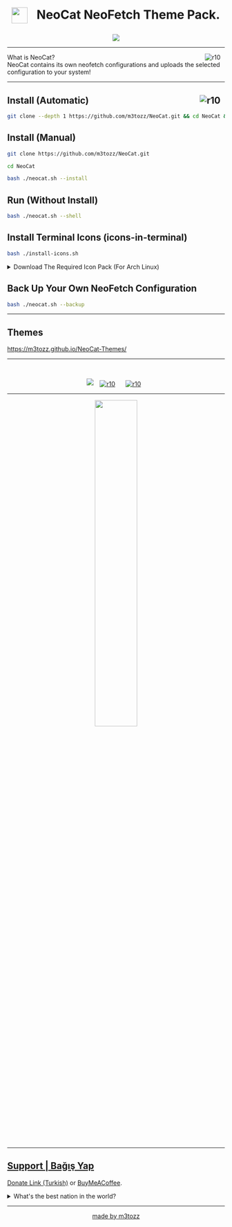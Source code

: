# <img src="https://github.com/m3tozz/NeoCat/assets/79897762/c0b5e215-5db6-4e2d-9932-e72039e9a41e" hspace="10" width="37"  align="left"/><p><center>NeoCat NeoFetch Theme Pack.</center></p>

<p align="center"><img src="https://github.com/m3tozz/NeoCat/assets/79897762/e75dd698-beac-4385-8075-e2905efe60c9"></p>

--------------------------------------------------------------------------

<img src="https://hits.sh/github.com/m3tozz/NeoCat.svg?label=views&color=fe7d37" alt="r10" hspace="10" align="right" /> What is NeoCat? <br>
NeoCat contains its own neofetch configurations and uploads the selected configuration to your system!

--------------------------------------------------------------------------

<a href="https://www.instagram.com/metinzuhree/"><img src="https://img.shields.io/badge/metinzuhree-grey?&logo=instagram" alt="r10" hspace="10"  align="right" /></a>Install (Automatic)
--
```bash
git clone --depth 1 https://github.com/m3tozz/NeoCat.git && cd NeoCat && bash ./neocat.sh --install
```
Install (Manual)
--
```bash
git clone https://github.com/m3tozz/NeoCat.git 
```
```bash
cd NeoCat 
```
```bash
bash ./neocat.sh --install
```
Run (Without Install)
--
```bash
bash ./neocat.sh --shell
```
Install Terminal Icons (icons-in-terminal)
--

```bash
bash ./install-icons.sh
```
<details>
<summary>Download The Required Icon Pack (For Arch Linux)</summary>

<code> git clone https://aur.archlinux.org/ttf-meslo-nerd-font-powerlevel10k.git && cd ttf-meslo-nerd-font-powerlevel10k && makepkg -si && cd .. </code>

</details>

Back Up Your Own NeoFetch Configuration
--

```bash
bash ./neocat.sh --backup
```
--------------------------------------------------------------------------
Themes
--
<a href="https://m3tozz.github.io/NeoCat-Themes/">https://m3tozz.github.io/NeoCat-Themes/</a>

--------------------------------------------------------------------------

<br>
<p align="center"><img src="https://github.com/m3tozz/NeoCat/assets/79897762/007ac431-538b-47df-bcb6-7721667257f3">
<a href="https://discord.gg/sQwYCZer95"><img src="https://img.shields.io/badge/Join The NeoCat's Community Discord Server-grey?&logo=discord" alt="r10" hspace="10"  align="center" /></a>
<a href="https://matrix.to/#/#neocat-channels:matrix.org"><img src="https://img.shields.io/badge/Join The NeoCat's Community Matrix Server-grey?&logo=matrix" alt="r10" hspace="10"  align="center" /></a>

--------------------------------------------------------------------------
  
<p align="center"><a href="https://www.pling.com/p/2034925/" target="_blank"><img src="https://store.kde.org/images/system/ocsstore-download-button.png" width="44%">
 
--------------------------------------------------------------------------
Support | Bağış Yap
 --
 <p align="left"><a href="https://kreosus.com/m3tozzch4rm">Donate Link (Turkish)</a> or <align="right"><a href="https://www.buymeacoffee.com/m3tozz">BuyMeACoffee</a>.
<details>
<summary> What's the best nation in the world? </summary>
  Answer: Donation
</details>

--------------------------------------------------------------------------
<p align="center"> <a href="https://m3tozz.github.io/">made by m3tozz</a></p>
